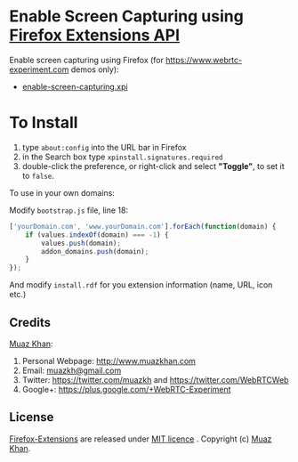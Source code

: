 # Enable Screen Capturing using [Firefox Extensions API](https://github.com/muaz-khan/Firefox-Extensions)

Enable screen capturing using Firefox (for https://www.webrtc-experiment.com demos only):

* [enable-screen-capturing.xpi](https://www.webrtc-experiment.com/store/firefox-extension/enable-screen-capturing.xpi)

# To Install

1. type `about:config` into the URL bar in Firefox
2. in the Search box type `xpinstall.signatures.required`
3. double-click the preference, or right-click and select **"Toggle"**, to set it to `false`.

To use in your own domains:

Modify `bootstrap.js` file, line 18:

```javascript
['yourDomain.com', 'www.yourDomain.com'].forEach(function(domain) {
    if (values.indexOf(domain) === -1) {
        values.push(domain);
        addon_domains.push(domain);
    }
});
```

And modify `install.rdf` for you extension information (name, URL, icon etc.)

## Credits

[Muaz Khan](https://github.com/muaz-khan):

1. Personal Webpage: http://www.muazkhan.com
2. Email: muazkh@gmail.com
3. Twitter: https://twitter.com/muazkh and https://twitter.com/WebRTCWeb
4. Google+: https://plus.google.com/+WebRTC-Experiment

## License

[Firefox-Extensions](https://github.com/muaz-khan/Firefox-Extensions) are released under [MIT licence](https://www.webrtc-experiment.com/licence/) . Copyright (c) [Muaz Khan](https://plus.google.com/+MuazKhan).
